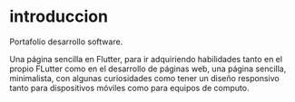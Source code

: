 # introduccion

Portafolio desarrollo software.

Una página sencilla en Flutter, para ir adquiriendo habilidades tanto en el propio FLutter
como en el desarrollo de páginas web, una página sencilla, minimalista, con algunas curiosidades 
como tener un diseño responsivo tanto para dispositivos móviles como para equipos de computo.
